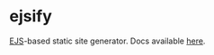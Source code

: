 # ejsify

[EJS](https://ejs.co/)-based static site generator. Docs available [here](https://mattalanwright.github.io/ejsify.html).